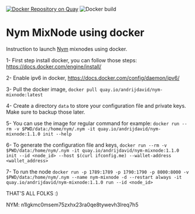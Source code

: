 [![Docker Repository on Quay](https://quay.io/repository/andrijdavid/nym-mixnode/status "Docker Repository on Quay")](https://quay.io/repository/andrijdavid/nym-mixnode)
![Docker build](https://github.com/andrijdavid/nym-mixnodes/actions/workflows/docker.yml/badge.svg)


# Nym MixNode using docker


Instruction to launch [Nym](https://nymtech.net/) mixnodes using docker.

1- First step install docker, you can follow those steps: https://docs.docker.com/engine/install/

2- Enable ipv6 in docker, https://docs.docker.com/config/daemon/ipv6/

3- Pull the docker image, `docker pull quay.io/andrijdavid/nym-mixnode:latest`

4- Create a directory `data` to store your configuration file and private keys. Make sure to backup those later. 

5- You can use the image for regular command for example:
`docker run --rm -v $PWD/data:/home/nym/.nym -it quay.io/andrijdavid/nym-mixnode:1.1.0 init --help`

6- To generate the configuration file and keys, 
`docker run --rm -v $PWD/data:/home/nym/.nym -it quay.io/andrijdavid/nym-mixnode:1.1.0 init --id <node_id> --host $(curl ifconfig.me) --wallet-address <wallet_address>`

7- To run the node `docker run -p 1789:1789 -p 1790:1790 -p 8000:8000 -v $PWD/data:/home/nym/.nym --name nym-mixnode -d --restart always -it quay.io/andrijdavid/nym-mixnode:1.1.0 run --id <node_id>`

THAT'S ALL FOLKS :)

NYM: n1lgkmc0msem75zxhx23ra0qe8tywevh3lreq7h5

